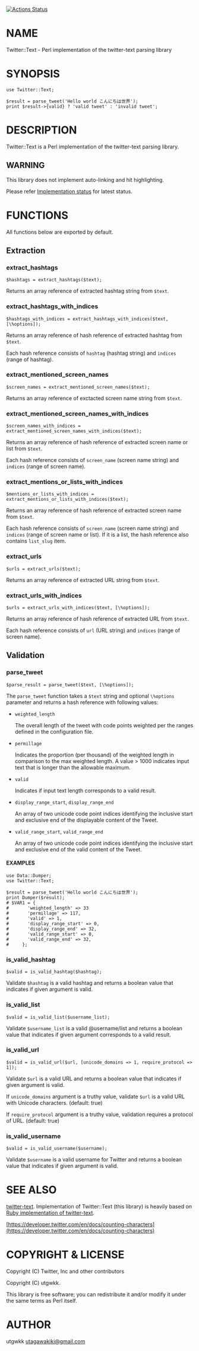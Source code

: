 [![Actions Status](https://github.com/utgwkk/Twitter-Text/workflows/CI/badge.svg)](https://github.com/utgwkk/Twitter-Text/actions)
# NAME

Twitter::Text - Perl implementation of the twitter-text parsing library

# SYNOPSIS

    use Twitter::Text;

    $result = parse_tweet('Hello world こんにちは世界');
    print $result->{valid} ? 'valid tweet' : 'invalid tweet';

# DESCRIPTION

Twitter::Text is a Perl implementation of the twitter-text parsing library.

## WARNING

This library does not implement auto-linking and hit highlighting.

Please refer [Implementation status](https://github.com/utgwkk/Twitter-Text/issues/5) for latest status.

# FUNCTIONS

All functions below are exported by default.

## Extraction

### extract\_hashtags

    $hashtags = extract_hashtags($text);

Returns an array reference of extracted hashtag string from `$text`.

### extract\_hashtags\_with\_indices

    $hashtags_with_indices = extract_hashtags_with_indices($text, [\%options]);

Returns an array reference of hash reference of extracted hashtag from `$text`.

Each hash reference consists of `hashtag` (hashtag string) and `indices` (range of hashtag).

### extract\_mentioned\_screen\_names

    $screen_names = extract_mentioned_screen_names($text);

Returns an array reference of exctacted screen name string from `$text`.

### extract\_mentioned\_screen\_names\_with\_indices

    $screen_names_with_indices = extract_mentioned_screen_names_with_indices($text);

Returns an array reference of hash reference of extracted screen name or list from `$text`.

Each hash reference consists of `screen_name` (screen name string) and `indices` (range of screen name).

### extract\_mentions\_or\_lists\_with\_indices

    $mentions_or_lists_with_indices = extract_mentions_or_lists_with_indices($text);

Returns an array reference of hash reference of extracted screen name from `$text`.

Each hash reference consists of `screen_name` (screen name string) and `indices` (range of screen name or list). If it is a list, the hash reference also contains `list_slug` item.

### extract\_urls

    $urls = extract_urls($text);

Returns an array reference of extracted URL string from `$text`.

### extract\_urls\_with\_indices

    $urls = extract_urls_with_indices($text, [\%options]);

Returns an array reference of hash reference of extracted URL from `$text`.

Each hash reference consists of `url` (URL string) and `indices` (range of screen name).

## Validation

### parse\_tweet

    $parse_result = parse_tweet($text, [\%options]);

The `parse_tweet` function takes a `$text` string and optional `\%options` parameter and returns a hash reference with following values:

- `weighted_length`

    The overall length of the tweet with code points weighted per the ranges defined in the configuration file.

- `permillage`

    Indicates the proportion (per thousand) of the weighted length in comparison to the max weighted length. A value > 1000 indicates input text that is longer than the allowable maximum.

- `valid`

    Indicates if input text length corresponds to a valid result.

- `display_range_start`, `display_range_end`

    An array of two unicode code point indices identifying the inclusive start and exclusive end of the displayable content of the Tweet.

- `valid_range_start`, `valid_range_end`

    An array of two unicode code point indices identifying the inclusive start and exclusive end of the valid content of the Tweet.

#### EXAMPLES

    use Data::Dumper;
    use Twitter::Text;

    $result = parse_tweet('Hello world こんにちは世界');
    print Dumper($result);
    # $VAR1 = {
    #       'weighted_length' => 33
    #       'permillage' => 117,
    #       'valid' => 1,
    #       'display_range_start' => 0,
    #       'display_range_end' => 32,
    #       'valid_range_start' => 0,
    #       'valid_range_end' => 32,
    #     };

### is\_valid\_hashtag

    $valid = is_valid_hashtag($hashtag);

Validate `$hashtag` is a valid hashtag and returns a boolean value that indicates if given argument is valid.

### is\_valid\_list

    $valid = is_valid_list($username_list);

Validate `$username_list` is a valid @username/list and returns a boolean value that indicates if given argument corresponds to a valid result.

### is\_valid\_url

    $valid = is_valid_url($url, [unicode_domains => 1, require_protocol => 1]);

Validate `$url` is a valid URL and returns a boolean value that indicates if given argument is valid.

If `unicode_domains` argument is a truthy value, validate `$url` is a valid URL with Unicode characters. (default: true)

If `require_protocol` argument is a truthy value, validation requires a protocol of URL. (default: true)

### is\_valid\_username

    $valid = is_valid_username($username);

Validate `$username` is a valid username for Twitter and returns a boolean value that indicates if given argument is valid.

# SEE ALSO

[twitter-text](https://github.com/twitter/twitter-text). Implementation of Twitter::Text (this library) is heavily based on [Ruby implementation of twitter-text](https://github.com/twitter/twitter-text/tree/master/rb).

[https://developer.twitter.com/en/docs/counting-characters](https://developer.twitter.com/en/docs/counting-characters)

# COPYRIGHT & LICENSE

Copyright (C) Twitter, Inc and other contributors

Copyright (C) utgwkk.

This library is free software; you can redistribute it and/or modify
it under the same terms as Perl itself.

# AUTHOR

utgwkk <utagawakiki@gmail.com>
